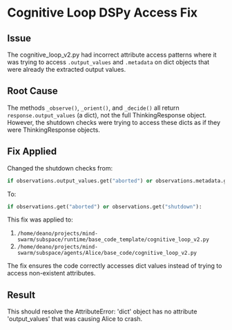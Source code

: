 # Cognitive Loop DSPy Access Fix

## Issue
The cognitive_loop_v2.py had incorrect attribute access patterns where it was trying to access `.output_values` and `.metadata` on dict objects that were already the extracted output values.

## Root Cause
The methods `_observe()`, `_orient()`, and `_decide()` all return `response.output_values` (a dict), not the full ThinkingResponse object. However, the shutdown checks were trying to access these dicts as if they were ThinkingResponse objects.

## Fix Applied
Changed the shutdown checks from:
```python
if observations.output_values.get("aborted") or observations.metadata.get("shutdown"):
```

To:
```python
if observations.get("aborted") or observations.get("shutdown"):
```

This fix was applied to:
1. `/home/deano/projects/mind-swarm/subspace/runtime/base_code_template/cognitive_loop_v2.py`
2. `/home/deano/projects/mind-swarm/subspace/agents/Alice/base_code/cognitive_loop_v2.py`

The fix ensures the code correctly accesses dict values instead of trying to access non-existent attributes.

## Result
This should resolve the AttributeError: 'dict' object has no attribute 'output_values' that was causing Alice to crash.